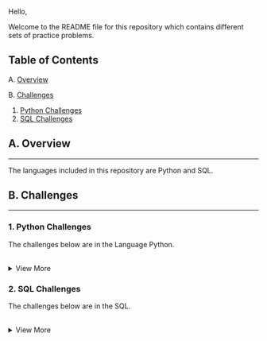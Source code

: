 Hello,

Welcome to the README file for this repository which contains different sets of practice problems.


## Table of Contents
A. [Overview](#overview)

B. [Challenges](#chall)
   1. [Python Challenges](#py)
   1. [SQL Challenges](#sql)

## <a name="overview"></a>A. Overview
---
The languages included in this repository are Python and SQL.


## <a name="chall"></a>B. Challenges
---

### <a name="py"></a> 1. Python Challenges 
The challenges below are in the Language Python.
<br>
<br>

<details>
<summary>View More</summary>
<br>
   
- [General Python Practice Problems](https://github.com/LinhQuach13/Practice/blob/master/python_practice.ipynb)
- [Pandas Library Practice Problems](https://github.com/LinhQuach13/Practice/blob/master/pandas_series_practice.ipynb)


</details>

### <a name="sql"></a> 2. SQL Challenges 
The challenges below are in the SQL.
<br>
<br>

<details>
<summary>View More</summary>
<br>
   
- [MySQL Practice Problems](https://github.com/LinhQuach13/Practice/blob/master/sql_exercises.sql)
- [PostgreSQL Basic SELECT Statements](https://github.com/LinhQuach13/Practice/blob/master/PostgreSQL_basic_SELECT_statement.sql)
   - This link include my solutions to PostgreSQL Basic SELECT statement exercises from w3resource
- [PostgreSQL Aggregations Functions and Group By](https://github.com/LinhQuach13/Practice/blob/master/PostgreSQL_aggregate_function_and_groupBy.sql)
   - This link include my solutions to PostgreSQL aggregation and Group By exercises from w3resource


</details>
